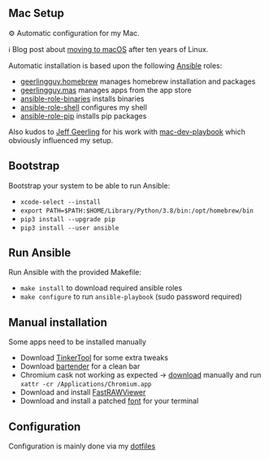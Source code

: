 ## Mac Setup

⚙️ Automatic configuration for my Mac.

ℹ️ Blog post about [moving to macOS](https://rootknecht.net/blog/moving-to-macOS/) after ten years of Linux.

Automatic installation is based upon the following [Ansible](https://www.ansible.com/) roles:

- [geerlingguy.homebrew](https://github.com/geerlingguy/ansible-collection-mac/tree/master/roles/homebrew) manages homebrew installation and packages
- [geerlingguy.mas](https://github.com/geerlingguy/ansible-collection-mac/tree/master/roles/mas) manages apps from the app store
- [ansible-role-binaries](https://github.com/Allaman/ansible-role-binaries) installs binaries
- [ansible-role-shell](https://github.com/Allaman/ansible-role-shell) configures my shell
- [ansible-role-pip](https://github.com/Allaman/ansible-role-pip) installs pip packages

Also kudos to [Jeff Geerling](https://www.jeffgeerling.com/) for his work with [mac-dev-playbook](https://github.com/geerlingguy/mac-dev-playbook) which obviously influenced my setup.

## Bootstrap

Bootstrap your system to be able to run Ansible:

- `xcode-select --install`
- `export PATH=$PATH:$HOME/Library/Python/3.8/bin:/opt/homebrew/bin`
- `pip3 install --upgrade pip`
- `pip3 install --user ansible`

## Run Ansible

Run Ansible with the provided Makefile:

- `make install` to download required ansible roles
- `make configure` to run `ansible-playbook` (sudo password required)

## Manual installation

Some apps need to be installed manually

- Download [TinkerTool](https://www.bresink.biz/download2.php?ln=1&dl=TinkerTool&MBSKey=2b2ed27cad1c358503aac7223b8d345f) for some extra tweaks
- Download [bartender](https://www.macbartender.com) for a clean bar
- Chromium cask not working as expected -> [download](https://download-chromium.appspot.com/?platform=Mac_Arm&type=snapshots) manually and run `xattr -cr /Applications/Chromium.app`
- Download and install [FastRAWViewer](https://www.fastrawviewer.com/)
- Download and install a patched [font](https://github.com/shaunsingh/SFMono-Nerd-Font-Ligaturized) for your terminal

## Configuration

Configuration is mainly done via my [dotfiles](https://github.com/Allaman/dotfiles)
